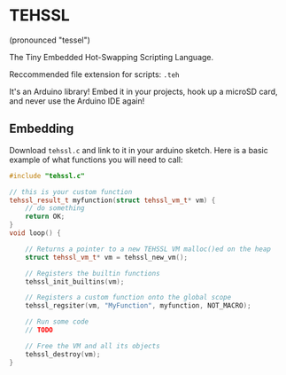 # TEHSSL

(pronounced "tessel")

The Tiny Embedded Hot-Swapping Scripting Language.

Reccommended file extension for scripts: `.teh`

It's an Arduino library! Embed it in your projects, hook up a microSD card, and never use the Arduino IDE again!

## Embedding

Download `tehssl.c` and link to it in your arduino sketch. Here is a basic example of what functions you will need to call:

```cpp
#include "tehssl.c"

// this is your custom function
tehssl_result_t myfunction(struct tehssl_vm_t* vm) {
    // do something
    return OK;
}
void loop() {

    // Returns a pointer to a new TEHSSL VM malloc()ed on the heap
    struct tehssl_vm_t* vm = tehssl_new_vm();

    // Registers the builtin functions
    tehssl_init_builtins(vm);

    // Registers a custom function onto the global scope
    tehssl_regsiter(vm, "MyFunction", myfunction, NOT_MACRO);

    // Run some code
    // TODO

    // Free the VM and all its objects
    tehssl_destroy(vm);
}
```
